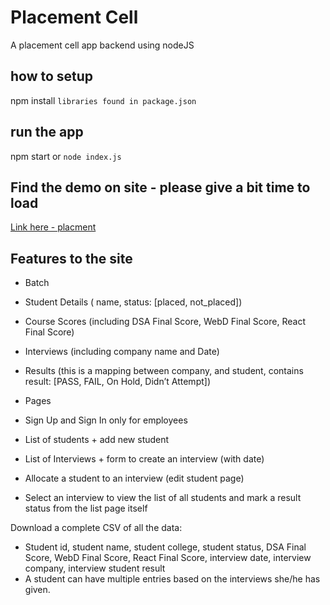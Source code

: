 # Placement Cell
A placement cell app backend using nodeJS

## how to setup
npm install <code>libraries found in package.json</code>

## run the app
npm start 
or
<code>node index.js</code>

## Find the demo on site - please give a bit time to load
<a href="https://placement-cell-52w7.onrender.com"> Link here - placment </a>

## Features to the site
- Batch
- Student Details ( name, status: [placed, not_placed])
- Course Scores (including DSA Final Score, WebD Final Score, React Final Score)
- Interviews (including company name and Date)
- Results (this is a mapping between company, and student, contains result: [PASS, FAIL, On
Hold, Didn’t Attempt])

- Pages
- Sign Up and Sign In only for employees
- List of students + add new student
- List of Interviews + form to create an interview (with date)
- Allocate a student to an interview (edit student page)
- Select an interview to view the list of all students and mark a result status from the list
page itself

 Download a complete CSV of all the data:
- Student id, student name, student college, student status, DSA Final Score, WebD Final
Score, React Final Score, interview date, interview company, interview student result
- A student can have multiple entries based on the interviews she/he has given.
